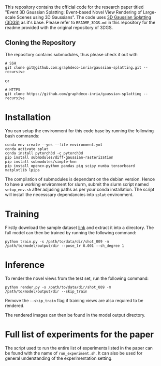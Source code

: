 This repository contains the official code for the research paper titled "Event 3D Gaussian Splatting: Event-based Novel View Rendering of Large-scale Scenes using 3D Gaussians". The code uses [3D Gaussian Splatting (3DGS)](https://repo-sam.inria.fr/fungraph/3d-gaussian-splatting/) as it's base. Please refer to `README_3DGS.md` in this repository for the readme provided with the original repository of 3DGS.

## Cloning the Repository

The repository contains submodules, thus please check it out with 
```shell
# SSH
git clone git@github.com:graphdeco-inria/gaussian-splatting.git --recursive
```
or
```shell
# HTTPS
git clone https://github.com/graphdeco-inria/gaussian-splatting --recursive
```

# Installation

You can setup the environment for this code base by running the following bash commands:

```shell
conda env create --yes --file environment.yml
conda activate splat
conda install pytorch3d -c pytorch3d
pip install submodules/diff-gaussian-rasterization
pip install submodules/simple-knn
pip install opencv-python pandas piq scipy numba tensorboard matplotlib lpips
```

The compilation of submodules is dependant on the debian version. Hence to have a working environment for slurm, submit the slurm script named `setup_env.sh` after adjusing paths as per your conda installation. The script will install the necesssary dependancies into `splat` environment.

# Training

Firstly download the sample dataset [link](https://drive.google.com/file/d/1AfWS1Pp0Sl_3fRgUuOQ3JLNX86pq3Tn_/view?usp=sharing) and extract it into a directory. The full model can then be trained by running the following command:

```shell
python train.py -s /path/to/data/dir/shot_009 -m /path/to/model/output/dir --pose_lr 0.001 --sh_degree 1
```

# Inference

To render the novel views from the test set, run the following command:

```shell
python render.py -s /path/to/data/dir/shot_009 -m /path/to/model/output/dir --skip_train
```
Remove the `--skip_train` flag if training views are also required to be rendered.

The rendered images can then be found in the model output directory.

# Full list of experiments for the paper

The script used to run the entire list of experiments listed in the paper can be found with the name of `run_experiment.sh`. It can also be used for general understanding of the experimentation setting.
